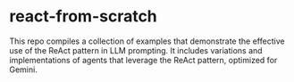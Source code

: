 # react-from-scratch
This repo compiles a collection of examples that demonstrate the effective use of the ReAct pattern in LLM prompting. It includes variations and implementations of agents that leverage the ReAct pattern, optimized for Gemini.
